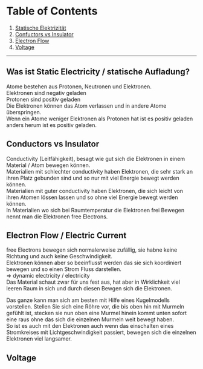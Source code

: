 # Table of Contents
1. [Statische Elektrizität](#static-electricity)
2. [Confuctors vs Insulator](#conductors-vs-insulator)
3. [Electron Flow](#electron-flow)
4. [Voltage](#voltage)

---

## Was ist Static Electricity / statische Aufladung? <a name="static-electricity"></a>
Atome bestehen aus Protonen, Neutronen und Elektronen.  
Elektronen sind negativ geladen  
Protonen sind positiv geladen  
Die Elektronen können das Atom verlassen und in andere Atome überspringen.  
Wenn ein Atome weniger Elektronen als Protonen hat ist es positiv geladen anders herum ist es positiv geladen.  

## Conductors vs Insulator
Conductivity (Leitfähigkeit), besagt wie gut sich die Elektronen in einem Material / Atom bewegen können.  
Materialien mit schlechter conductivity haben Elektronen, die sehr stark an ihren Platz gebunden sind und so nur mit viel Energie bewegt werden können.  
Materialien mit guter conductivity haben Elektronen, die sich leicht von ihren Atomen lössen lassen und so ohne viel Energie bewegt werden können.  
In Materialien wo sich bei Raumtemperatur die Elektronen frei Bewegen nennt man die Elektronen free Electrons.

## Electron Flow / Electric Current <a name="electron-flow"></a>
free Electrons bewegen sich normalerweise zufällig, sie habne keine Richtung und auch keine Geschwindigkeit.  
Elektronen können aber so beeinflusst werden das sie sich koordiniert bewegen und so einen Strom Fluss darstellen.  
=> dynamic electricity / electricity  
Das Material schaut zwar für uns fest aus, hat aber in Wirklichkeit viel leeren Raum in sich und durch diesen Bewgen sich die Elektronen.

Das ganze kann man sich am besten mit Hilfe eines Kugelmodells vorstellen.
Stellen Sie sich eine Röhre vor, die bis oben hin mit Murmeln gefühlt ist, stecken sie nun oben eine Murmel hinein kommt unten sofort eine raus ohne das sich die einzelnen Murmeln weit bewegt haben.  
So ist es auch mit den Elektronen auch wenn das einschalten eines Stromkreises mit Lichtgeschwindigkeit passiert, bewegen sich die einzelnen Elektronen viel langsamer.

## Voltage

